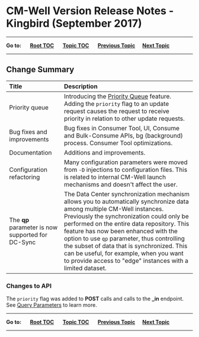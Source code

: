 # CM-Well Version Release Notes - Kingbird (September 2017)

----

**Go to:** &nbsp;&nbsp;&nbsp;&nbsp; [**Root TOC**](CM-Well.RootTOC.md) &nbsp;&nbsp;&nbsp;&nbsp; [**Topic TOC**](ReleaseNotes.TOC.md) &nbsp;&nbsp;&nbsp;&nbsp; [**Previous Topic**](ReleaseNotes.Jaguar.August.2017.md)&nbsp;&nbsp;&nbsp;&nbsp; [**Next Topic**](ReleaseNotes.Lynx.September.2017.md)  

----

## Change Summary


 Title | Description 
:------|:-----------
Priority queue | Introducing the [Priority Queue](../blps/blp-700-priority-queue.md) feature. Adding the ```priority``` flag to an update request causes the request to receive priority in relation to other update requests. 
Bug fixes and improvements | Bug fixes in Consumer Tool, UI, Consume and Bulk-Consume APIs, bg (background) process. Consumer Tool optimizations.
Documentation | Additions and improvements.
Configuration refactoring | Many configuration parameters were moved from `-D` injections to configuration files. This is related to internal CM-Well launch mechanisms and doesn't affect the user. 
The **qp** parameter is now supported for DC-Sync | The Data Center synchronization mechanism allows you to automatically synchronize data among multiple CM-Well instances. Previously the synchronization could only be performed on the entire data repository. This feature has now been enhanced with the option to use `qp` parameter, thus controlling the subset of data that is synchronized. This can be useful, for example, when you want to provide access to "edge" instances with a limited dataset.

### Changes to API

The ```priority``` flag was added to **POST** calls and calls to the **_in** endpoint. See [Query Parameters](API.QueryParameters.md) to learn more.

----

**Go to:** &nbsp;&nbsp;&nbsp;&nbsp; [**Root TOC**](CM-Well.RootTOC.md) &nbsp;&nbsp;&nbsp;&nbsp; [**Topic TOC**](ReleaseNotes.TOC.md) &nbsp;&nbsp;&nbsp;&nbsp; [**Previous Topic**](ReleaseNotes.Jaguar.August.2017.md)&nbsp;&nbsp;&nbsp;&nbsp; [**Next Topic**](ReleaseNotes.Lynx.September.2017.md)  

----